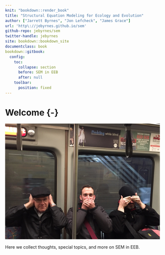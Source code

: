```yaml
---
knit: "bookdown::render_book"
title: "Structural Equation Modeling for Ecology and Evolution"
author: ["Jarrett Byrnes", "Jon Lefcheck", "James Grace"]
url: 'http\://jebyrnes.github.io/sem'
github-repo: jebyrnes/sem
twitter-handle: jebyrnes
site: bookdown::bookdown_site
documentclass: book
bookdown::gitbook:
  config:
    toc:
      collapse: section
      before: SEM in EEB
      after: null
    toolbar:
      position: fixed
---
```


# Welcome {-}
![](./meeting/thumb_IMG_5706_1024.jpg)

Here we collect thoughts, special topics, and more on SEM in EEB.
